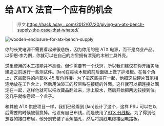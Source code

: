 # 给 ATX 法官一个应有的机会

> 原文:[https://hack aday . com/2012/07/20/giving-an-atx-bench-supply-the-case-that-whated/](https://hackaday.com/2012/07/20/giving-an-atx-bench-supply-the-case-it-deserves/)

![](../Images/2720d0e3a5043e56bc76d310dc8254c8.png "wooden-enclosure-for-atx-bench-supply")

你的长凳电源不需要看起来很悲伤，因为你用的是 ATX 电源，而不是商业产品。以伊恩·李为例，你就可以在自己的店里拥有漂亮的木制工具外壳。

这里使用的木工技能并不高级，但你需要有一个诀窍，所以我们建议在你开始实际建造之前运行一些测试件。[Ian]在每块木板的前后面板上做了护墙板。在每个角上，这些部件的内部以 45 度角斜接。为了把这些拼在一起，他把这些碎片首尾相连地放在工作台上，然后用油漆工的胶带粘在接缝的外面。这样就可以把连接处固定在一起，这样他就可以把收藏品翻过来，涂上胶水，然后开始把两边铰接到位。这几乎就像卷起一个盒子。

和其他 ATX 供应项目一样，我们已经看到 [Ian]设计了这个，这样 PSU 可以在以后需要的时候被替换掉。他没有自己布线，而是使用了[ATX 分线板](http://dangerousprototypes.com/docs/ATX_Breakout_Board)。为了得到他想要的接口布局，他分别安装了香蕉插孔，然后将跳线电缆接回电路板。